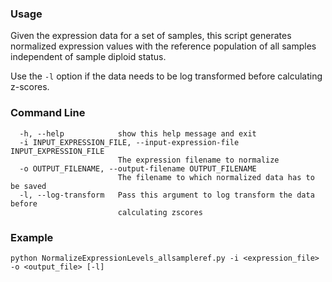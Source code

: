 ### Usage

Given the expression data for a set of samples, this script generates normalized expression values with the reference population of all samples independent of sample diploid status.

Use the `-l` option if the data needs to be log transformed before calculating z-scores.

### Command Line
```
  -h, --help            show this help message and exit
  -i INPUT_EXPRESSION_FILE, --input-expression-file INPUT_EXPRESSION_FILE
                        The expression filename to normalize
  -o OUTPUT_FILENAME, --output-filename OUTPUT_FILENAME
                        The filename to which normalized data has to be saved
  -l, --log-transform   Pass this argument to log transform the data before
                        calculating zscores
```

### Example
```
python NormalizeExpressionLevels_allsampleref.py -i <expression_file> -o <output_file> [-l]
```